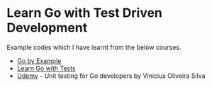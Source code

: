 # Learn Go with Test Driven Development
Example codes which I have learnt from the below courses. 

* [Go by Example](https://gobyexample.com/)
* [Learn Go with Tests](https://quii.gitbook.io/learn-go-with-tests/)
* [Udemy](https://www.udemy.com/course/unit-testing-go-developers/) - Unit testing for Go developers by Vinicius Oliveira Silva